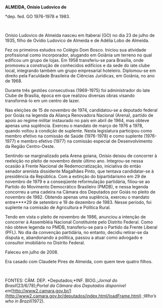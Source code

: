 **ALMEIDA, Onísio Ludovico de**

\*dep. fed. GO 1976-1978 e 1983.

 

Onísio Ludovico de Almeida nasceu em Itaberaí (GO) no dia 23 de julho de
1935, filho de Ovídio Ludovico de Almeida e de Adélia Lobo de Almeida.

Fez os primeiros estudos no Colégio Dom Bosco. Iniciou sua atividade
profissional como incorporador, alugando em Goiânia um terreno no qual
edificou um grupo de lojas. Em 1958 transferiu-se para Brasília, onde
promoveu a construção de conhecidos edifícios e da sede do iate clube
local, integrando também um grupo empresarial hoteleiro. Diplomou-se em
direito pela Faculdade Brasileira de Ciências Jurídicas, em Goiânia, no
ano de 1968.

Durante três gestões consecutivas (1969-1975) foi administrador do Iate
Clube de Brasília, época em que realizou diversas obras visando
transformá-lo em um centro de lazer.

Nas eleições de 15 de novembro de 1974, candidatou-se a deputado federal
por Goiás na legenda da Aliança Renovadora Nacional (Arena), partido de
apoio ao regime militar instaurado no país em abril de 1964, mas obteve
apenas uma suplência. Exerceu o mandato de março de 1976 a 1978, quando
voltou à condição de suplente. Nesta legislatura participou como membro
efetivo na comissão de Saúde (1976-1978) e como suplente (1976-1977) e
membro efetivo (1977) na comissão especial de Desenvolvimento da Região
Centro-Oeste.

Sentindo-se marginalizado pela Arena goiana, Onísio deixou de concorrer
à reeleição no pleito de novembro deste último ano. Integrou-se nessa
ocasião à Frente Nacional de Redemocratização, iniciativa do então
senador arenista dissidente Magalhães Pinto, que tentava candidatar-se à
presidência da República. Com a extinção do bipartidarismo em 29 de
novembro de 1979 e a conseqüente reformulação partidária, filiou-se ao
Partido do Movimento Democrático Brasileiro (PMDB), e nessa legenda
concorreu a uma cadeira na Câmara dos Deputados por Goiás no pleito de
novembro de 1982. Obtendo apenas uma suplência, exerceu o mandato
entre****29 de setembro e 19 de dezembro de 1983. Nesse período, foi
suplente na comissão de Agricultura e Política Rural.

Tendo em vista o pleito de novembro de 1986, anunciou a intenção de
concorrer à Assembléia Nacional Constituinte pelo Distrito Federal. Como
não obteve legenda no PMDB, transferiu-se para o Partido da Frente
Liberal (PFL). No dia da convenção partidária, no entanto, decidiu
retirar-se da disputa e, abandonando a política, passou a atuar como
advogado e consultor imobiliário no Distrito Federal.

Faleceu em julho de 2008.

Era casado com Claudete Pires de Almeida, com quem teve quatro filhos.

 

FONTES: CÂM. DEP. *Deputados;*INF. BIOG.;*Jornal do
Brasil*(23/6/78);*Portal da Câmara dos Deputados disponível
em*[http://www2.camara.gov.br/](http://www2.camara.gov.br/deputados/index.html/loadFrame.html)
;*Who’s who in Brazil*(1972).

 
